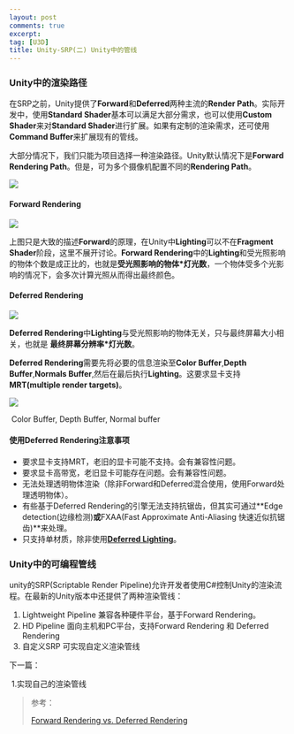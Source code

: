 ```yaml
---
layout: post
comments: true
excerpt:
tag: [U3D]
title: Unity-SRP(二) Unity中的管线
---
```


### Unity中的渲染路径

在SRP之前，Unity提供了**Forward**和**Deferred**两种主流的**Render Path**。实际开发中，使用**Standard Shader**基本可以满足大部分需求，也可以使用**Custom Shader**来对**Standard Shader**进行扩展。如果有定制的渲染需求，还可使用**Command Buffer**来扩展现有的管线。

大部分情况下，我们只能为项目选择一种渲染路径。Unity默认情况下是**Forward Rendering Path**。但是，可为多个摄像机配置不同的**Rendering Path**。

![](../../images/srp_2/c_setting.png)



#### Forward Rendering

![](../../images/srp_2/forward.png)

上图只是大致的描述**Forward**的原理，在Unity中**Lighting**可以不在**Fragment Shader**阶段，这里不展开讨论。**Forward Rendering**中的**Lighting**和受光照影响的物体个数是成正比的，也就是**受光照影响的物体*灯光数**，一个物体受多个光影响的情况下，会多次计算光照从而得出最终颜色。



#### Deferred Rendering

![](../../images/deferred_lighting.jpg)

**Deferred Rendering**中**Lighting**与受光照影响的物体无关，只与最终屏幕大小相关，也就是 **最终屏幕分辨率*灯光数**。

**Deferred Rendering**需要先将必要的信息渲染至**Color Buffer**,**Depth Buffer**,**Normals Buffer**,然后在最后执行**Lighting**。这要求显卡支持**MRT(multiple render targets)**。

![](../../images/buffers.png)

​								Color Buffer, Depth Buffer, Normal buffer

#### 使用Deferred Rendering注意事项

* 要求显卡支持MRT，老旧的显卡可能不支持。会有兼容性问题。
* 要求显卡高带宽，老旧显卡可能存在问题。会有兼容性问题。
* 无法处理透明物体渲染（除非Forward和Deferred混合使用，使用Forward处理透明物体）。
* 有些基于Deferred Rendering的引擎无法支持抗锯齿，但其实可通过**Edge detection(边缘检测)**或**FXAA(Fast Approximate Anti-Aliasing 快速近似抗锯齿)**来处理。
* 只支持单材质，除非使用[**Deferred Lighting**](https://zh.wikipedia.org/wiki/延迟着色)。

### Unity中的可编程管线

unity的SRP(Scriptable Render Pipeline)允许开发者使用C#控制Unity的渲染流程。在最新的Unity版本中还提供了两种渲染管线：

1. Lightweight Pipeline 兼容各种硬件平台，基于Forward Rendering。
2. HD Pipeline 面向主机和PC平台，支持Forward Rendering 和 Deferred Rendering
3. 自定义SRP 可实现自定义渲染管线

下一篇：

​	1.实现自己的渲染管线

> 参考：
>
> [Forward Rendering vs. Deferred Rendering](https://gamedevelopment.tutsplus.com/articles/forward-rendering-vs-deferred-rendering--gamedev-12342)

